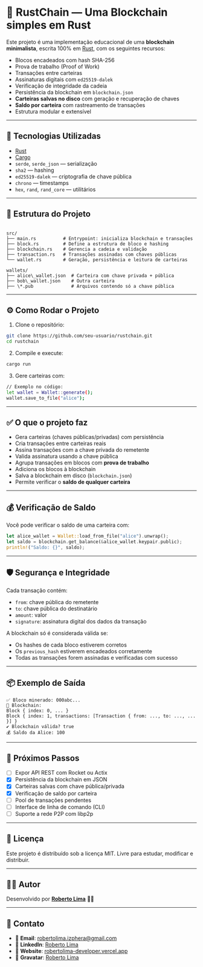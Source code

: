 # 🦀 RustChain — Uma Blockchain simples em Rust

Este projeto é uma implementação educacional de uma **blockchain minimalista**, escrita 100% em [Rust](https://www.rust-lang.org/), com os seguintes recursos:

- Blocos encadeados com hash SHA-256
- Prova de trabalho (Proof of Work)
- Transações entre carteiras
- Assinaturas digitais com `ed25519-dalek`
- Verificação de integridade da cadeia
- Persistência da blockchain em `blockchain.json`
- **Carteiras salvas no disco** com geração e recuperação de chaves
- **Saldo por carteira** com rastreamento de transações
- Estrutura modular e extensível

---

## 🚀 Tecnologias Utilizadas

- [Rust](https://www.rust-lang.org/)
- [Cargo](https://doc.rust-lang.org/cargo/)
- `serde`, `serde_json` — serialização
- `sha2` — hashing
- `ed25519-dalek` — criptografia de chave pública
- `chrono` — timestamps
- `hex`, `rand`, `rand_core` — utilitários

---

## 🧱 Estrutura do Projeto

```

src/
├── main.rs          # Entrypoint: inicializa blockchain e transações
├── block.rs         # Define a estrutura de bloco e hashing
├── blockchain.rs    # Gerencia a cadeia e validação
├── transaction.rs   # Transações assinadas com chaves públicas
└── wallet.rs        # Geração, persistência e leitura de carteiras

wallets/
├── alice\_wallet.json  # Carteira com chave privada + pública
├── bob\_wallet.json    # Outra carteira
├── \*.pub              # Arquivos contendo só a chave pública

````

---

## ⚙️ Como Rodar o Projeto

1. Clone o repositório:

```bash
git clone https://github.com/seu-usuario/rustchain.git
cd rustchain
````

2. Compile e execute:

```bash
cargo run
```

3. Gere carteiras com:

```bash
// Exemplo no código:
let wallet = Wallet::generate();
wallet.save_to_file("alice");
```

---

## ✅ O que o projeto faz

* Gera carteiras (chaves públicas/privadas) com persistência
* Cria transações entre carteiras reais
* Assina transações com a chave privada do remetente
* Valida assinatura usando a chave pública
* Agrupa transações em blocos com **prova de trabalho**
* Adiciona os blocos à blockchain
* Salva a blockchain em disco (`blockchain.json`)
* Permite verificar o **saldo de qualquer carteira**

---

## 💰 Verificação de Saldo

Você pode verificar o saldo de uma carteira com:

```rust
let alice_wallet = Wallet::load_from_file("alice").unwrap();
let saldo = blockchain.get_balance(&alice_wallet.keypair.public);
println!("Saldo: {}", saldo);
```

---

## 🛡️ Segurança e Integridade

Cada transação contém:

* `from`: chave pública do remetente
* `to`: chave pública do destinatário
* `amount`: valor
* `signature`: assinatura digital dos dados da transação

A blockchain só é considerada válida se:

* Os hashes de cada bloco estiverem corretos
* Os `previous_hash` estiverem encadeados corretamente
* Todas as transações forem assinadas e verificadas com sucesso

---

## 📦 Exemplo de Saída

```
✅ Bloco minerado: 000abc...
🔗 Blockchain:
Block { index: 0, ... }
Block { index: 1, transactions: [Transaction { from: ..., to: ..., ... }] }
✔️ Blockchain válida? true
💰 Saldo da Alice: 100
```

---

## 🧠 Próximos Passos

* [ ] Expor API REST com Rocket ou Actix
* [x] Persistência da blockchain em JSON
* [x] Carteiras salvas com chave pública/privada
* [x] Verificação de saldo por carteira
* [ ] Pool de transações pendentes
* [ ] Interface de linha de comando (CLI)
* [ ] Suporte a rede P2P com libp2p

---

## 📜 Licença

Este projeto é distribuído sob a licença MIT. Livre para estudar, modificar e distribuir.

---

## 👨‍💻 **Autor**

Desenvolvido por **[Roberto Lima](https://github.com/robertolima-dev)** 🚀✨

---

## 💬 **Contato**

* 📧 **Email**: [robertolima.izphera@gmail.com](mailto:robertolima.izphera@gmail.com)
* 💼 **LinkedIn**: [Roberto Lima](https://www.linkedin.com/in/roberto-lima-01/)
* 💼 **Website**: [robertolima-developer.vercel.app](https://robertolima-developer.vercel.app/)
* 💼 **Gravatar**: [Roberto Lima](https://gravatar.com/deliciouslyautomaticf57dc92af0)

